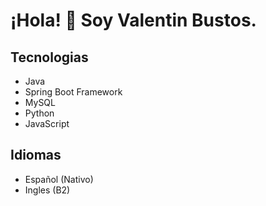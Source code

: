 # ¡Hola! 🙌 Soy Valentin Bustos.

## Tecnologias
- Java
- Spring Boot Framework
- MySQL
- Python
- JavaScript

## Idiomas
- Español (Nativo)
- Ingles (B2)
